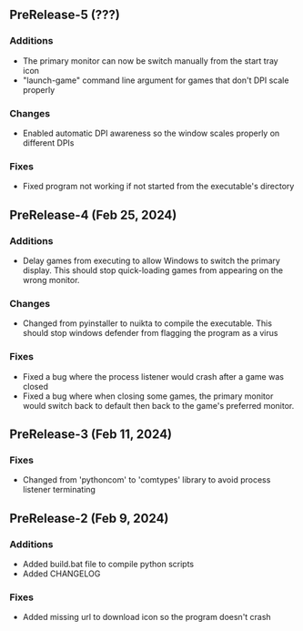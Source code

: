 ## PreRelease-5 (???)

### Additions
 - The primary monitor can now be switch manually from the start tray icon
 - "launch-game" command line argument for games that don't DPI scale properly

### Changes
 - Enabled automatic DPI awareness so the window scales properly on different DPIs

### Fixes
 - Fixed program not working if not started from the executable's directory

## PreRelease-4 (Feb 25, 2024)

### Additions
 - Delay games from executing to allow Windows to switch the primary display. This should stop quick-loading games from appearing on the wrong monitor.

### Changes
 - Changed from pyinstaller to nuikta to compile the executable. This should stop windows defender from flagging the program as a virus

### Fixes
 - Fixed a bug where the process listener would crash after a game was closed
 - Fixed a bug where when closing some games, the primary monitor would switch back to default then back to the game's preferred monitor.

## PreRelease-3 (Feb 11, 2024)

### Fixes
 - Changed from 'pythoncom' to 'comtypes' library to avoid process listener terminating

## PreRelease-2 (Feb 9, 2024)

### Additions
- Added build.bat file to compile python scripts
- Added CHANGELOG

### Fixes
- Added missing url to download icon so the program doesn't crash